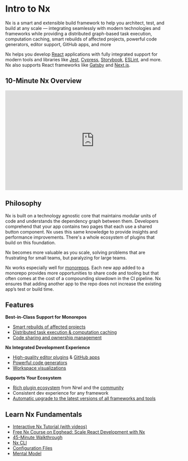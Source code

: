 # Intro to Nx

Nx is a smart and extensible build framework to help you architect, test, and build at any scale — integrating seamlessly with modern technologies and frameworks while providing a distributed graph-based task execution, computation caching, smart rebuilds of affected projects, powerful code generators, editor support, GitHub apps, and more

Nx helps you develop [React](/{{framework}}/react/overview) applications with fully integrated support for modern
tools and libraries like [Jest](/{{framework}}/jest/overview), [Cypress](/{{framework}}/cypress/overview),
[Storybook](/{{framework}}/storybook/overview), [ESLint](/{{framework}}/linter/eslint), and more. Nx also supports
React frameworks like [Gatsby](/{{version}}/react/gatsby/overview) and [Next.js](/{{version}}/react/guides/nextjs).

## 10-Minute Nx Overview

<iframe width="560" height="315" src="https://www.youtube.com/embed/sNz-4PUM0k8" frameborder="0" allow="accelerometer; autoplay; clipboard-write; encrypted-media; gyroscope; picture-in-picture; fullscreen"></iframe>

## Philosophy

Nx is built on a technology agnostic core that maintains modular units of code and understands the dependency graph between them. Developers comprehend that your app contains two pages that each use a shared button component. Nx uses this same knowledge to provide insights and performance improvements. There's a whole ecosystem of plugins that build on this foundation.

Nx becomes more valuable as you scale, solving problems that are frustrating for small teams, but paralyzing for large teams.

Nx works especially well for [monorepos](/{{framework}}/core-concepts/why-monorepos). Each new app added to a monorepo provides more opportunities to share code and tooling but that often comes at the cost of a compounding slowdown in the CI pipeline. Nx ensures that adding another app to the repo does not increase the existing app’s test or build time.

## Features

**Best-in-Class Support for Monorepos**

- [Smart rebuilds of affected projects](/{{framework}}/core-concepts/mental-model)
- [Distributed task execution & computation caching](/{{framework}}/core-concepts/mental-model)
- [Code sharing and ownership management](/{{framework}}/structure/monorepo-tags)

**Nx Integrated Development Experience**

- [High-quality editor plugins](/{{framework}}/getting-started/console) & [GitHub apps](https://github.com/apps/nx-cloud)
- [Powerful code generators](/{{framework}}/generators/using-schematics)
- [Workspace visualizations](/{{framework}}/structure/dependency-graph)

**Supports Your Ecosystem**

- [Rich plugin ecosystem](/{{framework}}/core-concepts/nx-devkit) from Nrwl and the [community](/community)
- Consistent dev experience for any framework
- [Automatic upgrade to the latest versions of all frameworks and tools](/{{framework}}/core-concepts/updating-nx)

## Learn Nx Fundamentals

- [Interactive Nx Tutorial (with videos)](/{{framework}}/tutorial/01-create-application)
- [Free Nx Course on Egghead: Scale React Development with Nx](https://egghead.io/playlists/scale-react-development-with-nx-4038)
- [45-Minute Walkthrough](https://www.youtube.com/watch?v=jCf92IyR-GE)
- [Nx CLI](/{{framework}}/getting-started/nx-cli)
- [Configuration Files](/{{framework}}/core-concepts/configuration)
- [Mental Model](/{{framework}}/core-concepts/mental-model)

